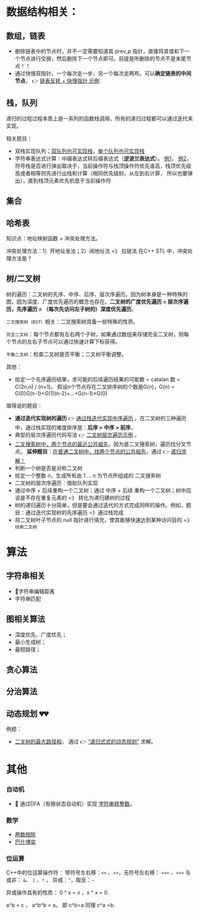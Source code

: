 # 数据结构相关：
## 数组，链表


- 删除链表中的节点时，并不一定需要知道其 prev_p 指针，直接将其值和下一个节点进行交换，然后删除下一个节点即可。前提是所删除的节点不是末尾节点！！
- 通过快慢双指针，一个每次走一步，另一个每次走两布。可以**确定链表的中间节点**。 👉 [链表反转 + 快慢指针 示例](lc-cn/回文链表.cpp)
  
## 栈，队列
递归的过程过程本质上是一系列的函数栈调用，所有的递归过程都可以通过迭代来实现。

相关题目：
- 双栈实现队列；[双队列也可实现栈](https://assets.leetcode-cn.com/solution-static/225/225_fig1.gif)，[单个队列也可实现栈](https://assets.leetcode-cn.com/solution-static/225/225_fig2.gif)
- 字符串表达式计算：中缀表达式转后缀表达式（**逆波兰表达式**）。 [例1](lc-cn/基本计算器.cpp)， [例2](lc-cn/基本计算器2.cpp)， 符号栈是否进行弹出取决于，当前操作符与栈顶操作符优先谁高，栈顶优先级高或者相等则先进行出栈和计算（相同优先级别，从左到右计算， 所以也要弹出），直到栈顶元素优先机低于当前操作符

## 集合

## 哈希表
知识点：地址映射函数 + 冲突处理方法。

冲突处理方法：1）开地址发法；2）闭地址法 =》 拉链法
在C++ STL 中，冲突处理方法是？

## 树/二叉树
树的遍历：二叉树的先序、中序、后序、层次序遍历。因为树本身是一种特殊的图，因为深度、广度优先遍历的概念也存在。**二叉树的广度优先遍历 = 层次序遍历，先序遍历 = （每次先访问左子树的）深度优先遍历**。

`二叉搜索树（BST）`相关：二叉搜索树具备一些特殊的性质。

`完全二叉树`：每个节点都有左右两个子树，如果通过数组来存储完全二叉树，则每个节点的左右子节点可以通过快速计算下标获得。

`平衡二叉树`：检查二叉树是否平衡；二叉树平衡调整。

其他：
- 给定一个先序遍历结果，求可能的后续遍历结果的可能数 = catalan 数 = C(2n,n) / (n+1)。
假设n个节点存在二叉排序树的个数是G(n)，G(n) = G(0)*G(n-1)+G(1)*(n-2)+...+G(n-1)*G(0)

值得说的题目：
- **通过迭代实现树的遍历** 👉 [通过栈迭代实现中序遍历](lc-cn/二叉搜索树中第K小的元素.cpp) 。在二叉树的三种遍历中，通过栈实现的难度排序是：**后序 > 中序 > 前序**。
- 典型的层次序遍历代码写法 👉 [二叉树层次遍历示例](lc-cn/二叉树的右视图.cpp) 。
- [二叉搜索树中，两个节点的最近公共祖先](https://leetcode-cn.com/problems/lowest-common-ancestor-of-a-binary-search-tree/)，因为是二叉搜索树，遍历找分叉节点。 **延伸题目**：[在普通二叉树中，找两个节点的公共祖先](https://leetcode-cn.com/problems/lowest-common-ancestor-of-a-binary-tree/)，通过 👉 [递归求解！](lc-cn/二叉树的最近公共祖先.cpp)
- 判断一个树是否是对称二叉树
- 给定一个整数 n，生成所有由 1 ... n 为节点所组成的 二叉搜索树 
- 二叉树的层次序遍历：借助队列实现
- 通过中序 + 后续重构一个二叉树；通过 中序 + 后续 重构一个二叉树；树中应该是不存在重复元素的 =》 转化为递归建树的过程
- 树的递归遍历十分简单，但是要会通过迭代的方式完成同样的操作。例如，题目：通过迭代实现树的先序遍历 =》通过栈完成
- 将二叉树叶子节点的 null 指针进行填充，使其能够快速达到某种访问目的 =》`线索二叉树`

# 算法
## 字符串相关
- 🚩字符串编辑距离
- 字符串匹配
## 图相关算法
- 深度优先、广度优先；
- 最小生成树；
- 最短路径；

## 贪心算法

## 分治算法


## 动态规划 💔💔

例题：
- [二叉树的最大路径和](https://leetcode-cn.com/problems/binary-tree-maximum-path-sum/)， 通过 👉 [“递归式式的动态规划”](lc-cn/二叉树最大路径和.cpp) 求解。

# 其他
### 自动机
- 🚩 通过DFA（有限状态自动机）实现 [字符串转整数](https://leetcode-cn.com/problems/string-to-integer-atoi/solution/zi-fu-chuan-zhuan-huan-zheng-shu-atoi-by-leetcode-/)。

### 数学
- [两数相除](https://leetcode-cn.com/problems/divide-two-integers/)
- [巴什博奕](https://zhuanlan.zhihu.com/p/87826616)


### 位运算
C++中的位运算操作符： 带符号左右移：`<<` 、`>>`，无符号左右移： `<<<` 、`>>>` 与或非： `&`、 `|` 、`!` ， 异或：`^`，取反：`~`

异或操作具有的性质：
0 ^ x = x ，x ^ x = 0.

a^b = c ， a^b^b = a， 即 c^b=a 同理 c^a =b.
